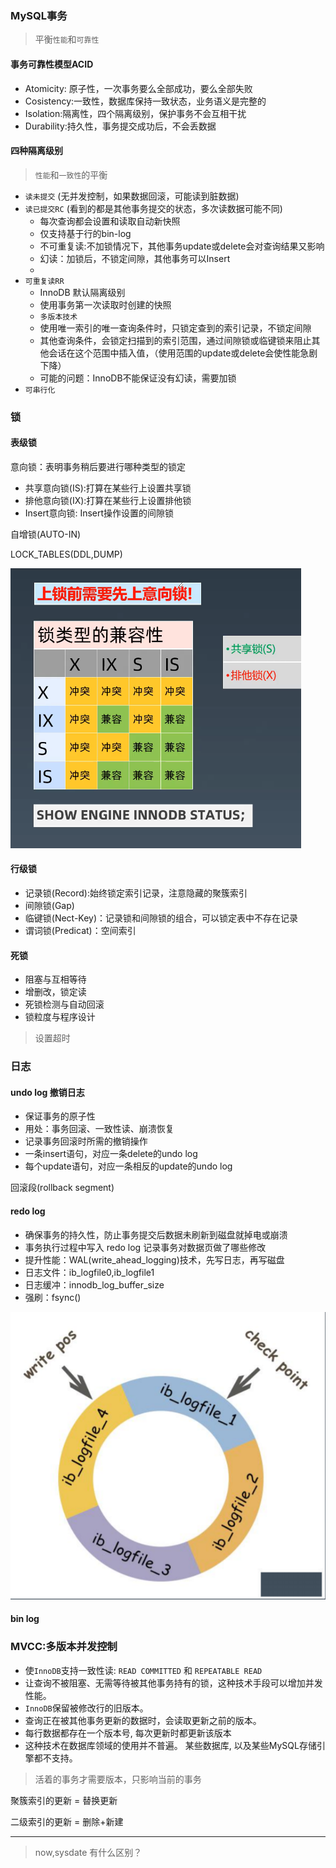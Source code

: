 ### MySQL事务

> 平衡`性能`和`可靠性`

#### 事务可靠性模型ACID
* Atomicity: 原子性，一次事务要么全部成功，要么全部失败
* Cosistency:一致性，数据库保持一致状态，业务语义是完整的
* Isolation:隔离性，四个隔离级别，保护事务不会互相干扰
* Durability:持久性，事务提交成功后，不会丢数据

#### 四种隔离级别

> `性能`和`一致性`的平衡

* `读未提交` (无并发控制，如果数据回滚，可能读到脏数据)
* `读已提交RC` (看到的都是其他事务提交的状态，多次读数据可能不同)
  * 每次查询都会设置和读取自动新快照
  * 仅支持基于行的bin-log
  * 不可重复读:不加锁情况下，其他事务update或delete会对查询结果又影响
  * 幻读：加锁后，不锁定间隙，其他事务可以Insert
  *
* `可重复读RR`
  * InnoDB 默认隔离级别
  * 使用事务第一次读取时创建的快照
  * `多版本技术`
  * 使用唯一索引的唯一查询条件时，只锁定查到的索引记录，不锁定间隙
  * 其他查询条件，会锁定扫描到的索引范围，通过间隙锁或临键锁来阻止其他会话在这个范围中插入值，（使用范围的update或delete会使性能急剧下降）
  * 可能的问题：InnoDB不能保证没有幻读，需要加锁
* `可串行化`


### 锁

#### 表级锁

意向锁：表明事务稍后要进行哪种类型的锁定
* 共享意向锁(IS):打算在某些行上设置共享锁
* 排他意向锁(IX):打算在某些行上设置排他锁
* Insert意向锁: Insert操作设置的间隙锁

自增锁(AUTO-IN)

LOCK_TABLES(DDL,DUMP)

![](./../pic/20201128170928.png)

#### 行级锁

* 记录锁(Record):始终锁定索引记录，注意隐藏的聚簇索引
* 间隙锁(Gap)
* 临键锁(Nect-Key)：记录锁和间隙锁的组合，可以锁定表中不存在记录
* 谓词锁(Predicat)：空间索引


#### 死锁
* 阻塞与互相等待
* 增删改，锁定读
* 死锁检测与自动回滚
* 锁粒度与程序设计

> 设置超时



### 日志

#### undo log 撤销日志
* 保证事务的原子性
* 用处：事务回滚、一致性读、崩溃恢复
* 记录事务回滚时所需的撤销操作
* 一条insert语句，对应一条delete的undo log
* 每个update语句，对应一条相反的update的undo log

回滚段(rollback segment)

#### redo log
* 确保事务的持久性，防止事务提交后数据未刷新到磁盘就掉电或崩溃
* 事务执行过程中写入 redo log 记录事务对数据页做了哪些修改
* 提升性能：WAL(write_ahead_logging)技术，先写日志，再写磁盘
* 日志文件：ib_logfile0,ib_logfile1
* 日志缓冲：innodb_log_buffer_size
* 强刷：fsync()

![](./../pic/20201128191758.png)

#### bin log




### MVCC:多版本并发控制

* 使`InnoDB`支持一致性读: `READ COMMITTED` 和 `REPEATABLE READ `
* 让查询不被阻塞、无需等待被其他事务持有的锁，这种技术手段可以增加并发性能。
* `InnoDB`保留被修改行的旧版本。
* 查询正在被其他事务更新的数据时，会读取更新之前的版本。
* 每行数据都存在一个版本号, 每次更新时都更新该版本
* 这种技术在数据库领域的使用并不普遍。 某些数据库, 以及某些MySQL存储引擎都不支持。

> 活着的事务才需要版本，只影响当前的事务

聚簇索引的更新 = 替换更新


二级索引的更新 = 删除+新建

-----
> now,sysdate 有什么区别？
